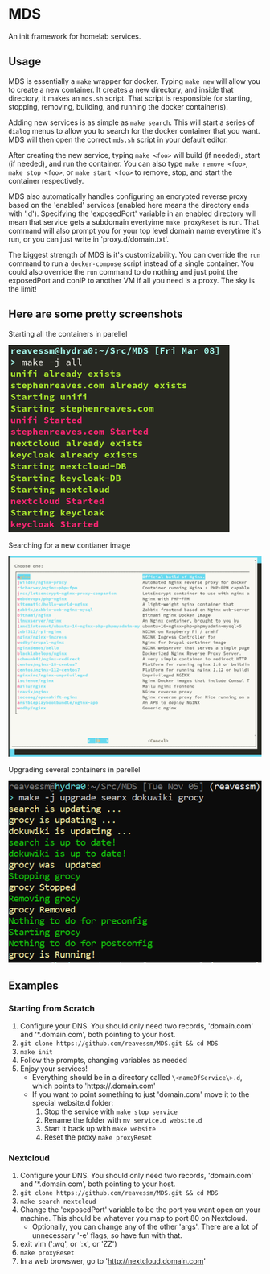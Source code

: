 # MDS

An init framework for homelab services.

## Usage

MDS is essentially a `make` wrapper for docker.  Typing `make new` will allow
you to create a new container.  It creates a new directory, and inside that
directory, it makes an `mds.sh` script.  That script is responsible for
starting, stopping, removing, building, and running the docker container(s).

Adding new services is as simple as `make search`.  This will start a series of
`dialog` menus to allow you to search for the docker container that you want.
MDS will then open the correct `mds.sh` script in your default editor.

After creating the new service, typing `make <foo>` will build (if needed),
start (if needed), and run the container.  You can also type 
`make remove <foo>`, `make stop <foo>`, or `make start <foo>` to remove, stop,
and start the container respectively.

MDS also automatically handles configuring an encrypted reverse proxy based on
the 'enabled' services (enabled here means the directory ends with '.d').
Specifying the 'exposedPort' variable in an enabled directory will mean that
service gets a subdomain evertyime `make proxyReset` is run.  That command
will also prompt you for your top level domain name everytime it's run, or you
can just write in 'proxy.d/domain.txt'.

The biggest strength of MDS is it's customizability.  You can override the `run` 
command to run a `docker-compose` script instead of a single container.  You
could also override the `run` command to do nothing and just point the
exposedPort and conIP to another VM if all you need is a proxy.  The sky is the
limit!

## Here are some pretty screenshots

Starting all the containers in parellel

![make -j all](screenshots/makeAll.png) 

Searching for a new contianer image

![make search](screenshots/makeSearch.png) 

Upgrading several containers in parellel

![make -j upgrade \<service\>](screenshots/mdsUpgrade.PNG)

## Examples

### Starting from Scratch
1. Configure your DNS.  You should only need two records, 'domain.com' and '\*.domain.com', both pointing to your host.
1. `git clone https://github.com/reavessm/MDS.git && cd MDS`
1. `make init`
1. Follow the prompts, changing variables as needed
1. Enjoy your services!
    * Everything should be in a directory called `\<nameOfService\>.d`, which points to 'https://<nameOfService>.domain.com'
    * If you want to point something to just 'domain.com' move it to the special website.d folder: 
        1. Stop the service with `make stop service`
        1. Rename the folder with `mv service.d website.d`
        1. Start it back up with `make website`
        1. Reset the proxy `make proxyReset`

### Nextcloud

1. Configure your DNS.  You should only need two records, 'domain.com' and '\*.domain.com', both pointing to your host.
1. `git clone https://github.com/reavessm/MDS.git && cd MDS`
1. `make search nextcloud`
1. Change the 'exposedPort' variable to be the port you want open on your machine. This should be whatever you map to port 80 on Nextcloud.
    * Optionally, you can change any of the other 'args'.  There are a lot of unnecessary '-e' flags, so have fun with that.
1. exit vim ('<Esc>:wq', or '<Esc>:x', or '<Esc>ZZ')
1. `make proxyReset`
1. In a web browswer, go to 'http://nextcloud.domain.com'
